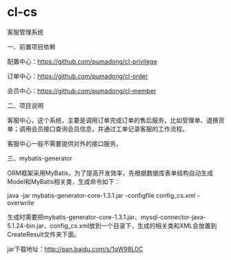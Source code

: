 cl-cs
==================

客服管理系统


一、前置项目依赖

配置中心：https://github.com/pumadong/cl-privilege

订单中心：https://github.com/pumadong/cl-order

会员中心：https://github.com/pumadong/cl-member

二、项目说明

客服中心，这个系统，主要是调用订单完成订单的售后服务，比如受理单、退换货单；调用会员接口查询会员信息，并通过工单记录客服的工作流程。

客服中心一般不需要提供对外的接口服务。

三、mybatis-generator

ORM框架采用MyBatis，为了提高开发效率，先根据数据库表单结构自动生成Model和MyBatis相关类，生成命令如下：

java -jar mybatis-generator-core-1.3.1.jar -configfile config_cs.xml -overwrite

生成时需要把mybatis-generator-core-1.3.1.jar、mysql-connector-java-5.1.24-bin.jar、config_cs.xml放到一个目录下，生成的相关类和XML会放置到CreateResult文件夹下面。

jar下载地址：http://pan.baidu.com/s/1qW98L0C